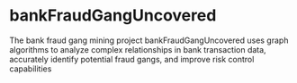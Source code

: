 # bankFraudGangUncovered
The bank fraud gang mining project bankFraudGangUncovered uses graph algorithms to analyze complex relationships in bank transaction data, accurately identify potential fraud gangs, and improve risk control capabilities
